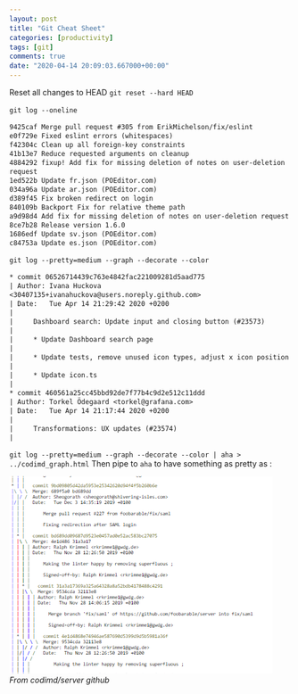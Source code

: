 ```yaml
---
layout: post
title: "Git Cheat Sheet"
categories: [productivity]
tags: [git]
comments: true
date: "2020-04-14 20:09:03.667000+00:00"
---
```



Reset all changes to HEAD
`git reset --hard HEAD`


`git log --oneline`
```
9425caf Merge pull request #305 from ErikMichelson/fix/eslint
e0f729e Fixed eslint errors (whitespaces)
f42304c Clean up all foreign-key constraints
41b13e7 Reduce requested arguments on cleanup
4884292 fixup! Add fix for missing deletion of notes on user-deletion request
1ed522b Update fr.json (POEditor.com)
034a96a Update ar.json (POEditor.com)
d389f45 Fix broken redirect on login
840109b Backport Fix for relative theme path
a9d98d4 Add fix for missing deletion of notes on user-deletion request
8ce7b28 Release version 1.6.0
1686edf Update sv.json (POEditor.com)
c84753a Update es.json (POEditor.com)
```


`git log --pretty=medium --graph --decorate --color`
```
* commit 06526714439c763e4842fac221009281d5aad775
| Author: Ivana Huckova <30407135+ivanahuckova@users.noreply.github.com>
| Date:   Tue Apr 14 21:29:42 2020 +0200
|
|     Dashboard search: Update input and closing button (#23573)
|
|     * Update Dashboard search page
|
|     * Update tests, remove unused icon types, adjust x icon position
|
|     * Update icon.ts
|
* commit 460561a25cc45bbd92de7f77b4c9d2e512c11ddd
| Author: Torkel Ödegaard <torkel@grafana.com>
| Date:   Tue Apr 14 21:17:44 2020 +0200
|
|     Transformations: UX updates (#23574)
|
```

`git log --pretty=medium --graph --decorate --color | aha > ../codimd_graph.html`
Then pipe to `aha` to have something as pretty as :

![](/assets/img/FkxRcXXGJ_d4fdd792cab6f2c03b1546ad730e34ea.png)
*From codimd/server github*
